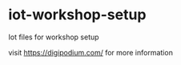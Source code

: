 # iot-workshop-setup
Iot files for workshop setup

visit https://digipodium.com/ for more information

